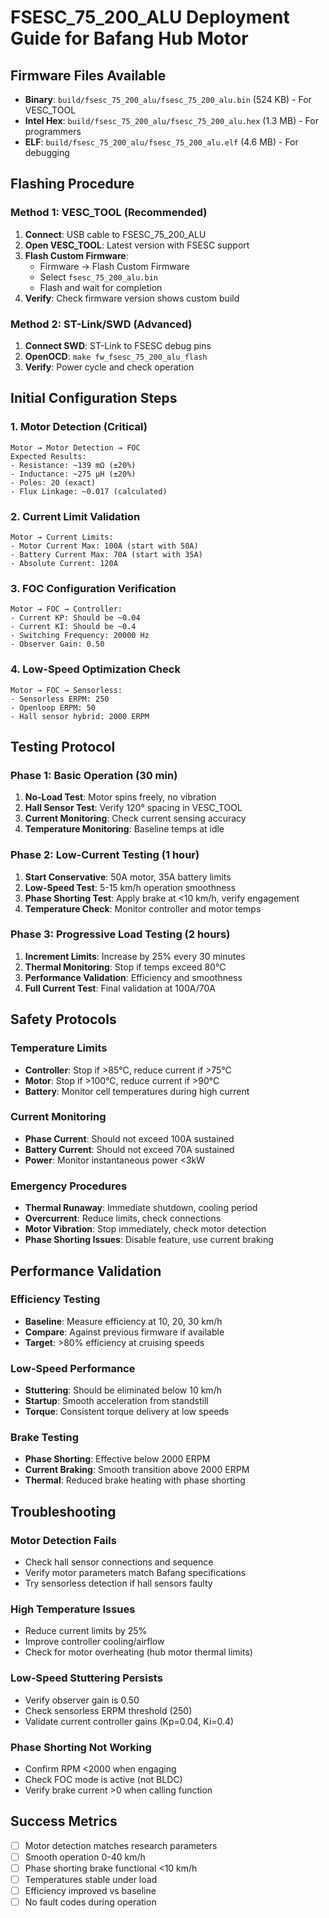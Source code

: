 # FSESC_75_200_ALU Deployment Guide for Bafang Hub Motor

## Firmware Files Available
- **Binary**: `build/fsesc_75_200_alu/fsesc_75_200_alu.bin` (524 KB) - For VESC_TOOL
- **Intel Hex**: `build/fsesc_75_200_alu/fsesc_75_200_alu.hex` (1.3 MB) - For programmers
- **ELF**: `build/fsesc_75_200_alu/fsesc_75_200_alu.elf` (4.6 MB) - For debugging

## Flashing Procedure

### Method 1: VESC_TOOL (Recommended)
1. **Connect**: USB cable to FSESC_75_200_ALU
2. **Open VESC_TOOL**: Latest version with FSESC support
3. **Flash Custom Firmware**:
   - Firmware → Flash Custom Firmware
   - Select `fsesc_75_200_alu.bin`
   - Flash and wait for completion
4. **Verify**: Check firmware version shows custom build

### Method 2: ST-Link/SWD (Advanced)
1. **Connect SWD**: ST-Link to FSESC debug pins
2. **OpenOCD**: `make fw_fsesc_75_200_alu_flash`
3. **Verify**: Power cycle and check operation

## Initial Configuration Steps

### 1. Motor Detection (Critical)
```
Motor → Motor Detection → FOC
Expected Results:
- Resistance: ~139 mΩ (±20%)
- Inductance: ~275 μH (±20%) 
- Poles: 20 (exact)
- Flux Linkage: ~0.017 (calculated)
```

### 2. Current Limit Validation
```
Motor → Current Limits:
- Motor Current Max: 100A (start with 50A)
- Battery Current Max: 70A (start with 35A)
- Absolute Current: 120A
```

### 3. FOC Configuration Verification
```
Motor → FOC → Controller:
- Current KP: Should be ~0.04
- Current KI: Should be ~0.4
- Switching Frequency: 20000 Hz
- Observer Gain: 0.50
```

### 4. Low-Speed Optimization Check
```
Motor → FOC → Sensorless:
- Sensorless ERPM: 250
- Openloop ERPM: 50
- Hall sensor hybrid: 2000 ERPM
```

## Testing Protocol

### Phase 1: Basic Operation (30 min)
1. **No-Load Test**: Motor spins freely, no vibration
2. **Hall Sensor Test**: Verify 120° spacing in VESC_TOOL
3. **Current Monitoring**: Check current sensing accuracy
4. **Temperature Monitoring**: Baseline temps at idle

### Phase 2: Low-Current Testing (1 hour)
1. **Start Conservative**: 50A motor, 35A battery limits
2. **Low-Speed Test**: 5-15 km/h operation smoothness
3. **Phase Shorting Test**: Apply brake at <10 km/h, verify engagement
4. **Temperature Check**: Monitor controller and motor temps

### Phase 3: Progressive Load Testing (2 hours)
1. **Increment Limits**: Increase by 25% every 30 minutes
2. **Thermal Monitoring**: Stop if temps exceed 80°C
3. **Performance Validation**: Efficiency and smoothness
4. **Full Current Test**: Final validation at 100A/70A

## Safety Protocols

### Temperature Limits
- **Controller**: Stop if >85°C, reduce current if >75°C
- **Motor**: Stop if >100°C, reduce current if >90°C
- **Battery**: Monitor cell temperatures during high current

### Current Monitoring
- **Phase Current**: Should not exceed 100A sustained
- **Battery Current**: Should not exceed 70A sustained  
- **Power**: Monitor instantaneous power <3kW

### Emergency Procedures
- **Thermal Runaway**: Immediate shutdown, cooling period
- **Overcurrent**: Reduce limits, check connections
- **Motor Vibration**: Stop immediately, check motor detection
- **Phase Shorting Issues**: Disable feature, use current braking

## Performance Validation

### Efficiency Testing
- **Baseline**: Measure efficiency at 10, 20, 30 km/h
- **Compare**: Against previous firmware if available
- **Target**: >80% efficiency at cruising speeds

### Low-Speed Performance
- **Stuttering**: Should be eliminated below 10 km/h
- **Startup**: Smooth acceleration from standstill
- **Torque**: Consistent torque delivery at low speeds

### Brake Testing
- **Phase Shorting**: Effective below 2000 ERPM
- **Current Braking**: Smooth transition above 2000 ERPM
- **Thermal**: Reduced brake heating with phase shorting

## Troubleshooting

### Motor Detection Fails
- Check hall sensor connections and sequence
- Verify motor parameters match Bafang specifications
- Try sensorless detection if hall sensors faulty

### High Temperature Issues
- Reduce current limits by 25%
- Improve controller cooling/airflow
- Check for motor overheating (hub motor thermal limits)

### Low-Speed Stuttering Persists
- Verify observer gain is 0.50
- Check sensorless ERPM threshold (250)
- Validate current controller gains (Kp=0.04, Ki=0.4)

### Phase Shorting Not Working
- Confirm RPM <2000 when engaging
- Check FOC mode is active (not BLDC)
- Verify brake current >0 when calling function

## Success Metrics
- [ ] Motor detection matches research parameters
- [ ] Smooth operation 0-40 km/h
- [ ] Phase shorting brake functional <10 km/h
- [ ] Temperatures stable under load
- [ ] Efficiency improved vs baseline
- [ ] No fault codes during operation